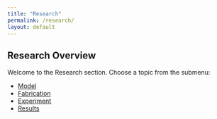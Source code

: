 ```yaml
---
title: "Research"
permalink: /research/
layout: default
---
```


## Research Overview

Welcome to the Research section. Choose a topic from the submenu:
- [Model](/research/model/)
- [Fabrication](/research/fabrication/)
- [Experiment](/research/experiment/)
- [Results](/research/results/)
